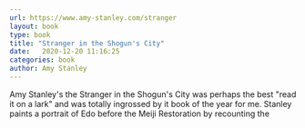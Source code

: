 ```yaml
---
url: https://www.amy-stanley.com/stranger
layout: book
type: book
title: "Stranger in the Shogun's City"
date:   2020-12-20 11:16:25
categories: book
author: Amy Stanley
---
```


Amy Stanley's the Stranger in the Shogun's City was perhaps the best "read it on a lark" and was totally ingrossed by it book of the year for me. Stanley paints a portrait of Edo before the Meiji Restoration by recounting the 
